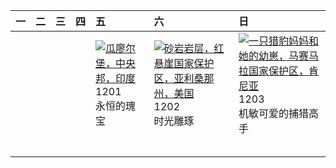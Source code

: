 | 一   | 二   | 三   | 四   | 五                                                                                                                                                                                    | 六                                                                                                                                                                                                  | 日                                                                                                                                                                                                |
|:----|:----|:----|:----|:-------------------------------------------------------------------------------------------------------------------------------------------------------------------------------------|:---------------------------------------------------------------------------------------------------------------------------------------------------------------------------------------------------|:-------------------------------------------------------------------------------------------------------------------------------------------------------------------------------------------------|
|     |     |     |     | [![](https://www.bing.com/th?id=OHR.GwaliorFortMP_ZH-CN3300432281_320x240.jpg '瓜廖尔堡，中央邦，印度')](https://www.bing.com/th?id=OHR.GwaliorFortMP_ZH-CN3300432281_UHD.jpg)<br>1201<br>永恒的瑰宝 | [![](https://www.bing.com/th?id=OHR.VermilionCliffs_ZH-CN3945784250_320x240.jpg '砂岩岩层，红悬崖国家保护区，亚利桑那州，美国')](https://www.bing.com/th?id=OHR.VermilionCliffs_ZH-CN3945784250_UHD.jpg)<br>1202<br>时光雕琢 | [![](https://www.bing.com/th?id=OHR.CheetahDay_ZH-CN5114530695_320x240.jpg '一只猎豹妈妈和她的幼崽，马赛马拉国家保护区，肯尼亚')](https://www.bing.com/th?id=OHR.CheetahDay_ZH-CN5114530695_UHD.jpg)<br>1203<br>机敏可爱的捕猎高手 |
|     |     |     |     |                                                                                                                                                                                      |                                                                                                                                                                                                    |                                                                                                                                                                                                  |
|     |     |     |     |                                                                                                                                                                                      |                                                                                                                                                                                                    |                                                                                                                                                                                                  |
|     |     |     |     |                                                                                                                                                                                      |                                                                                                                                                                                                    |                                                                                                                                                                                                  |
|     |     |     |     |                                                                                                                                                                                      |                                                                                                                                                                                                    |                                                                                                                                                                                                  |
|     |     |     |     |                                                                                                                                                                                      |                                                                                                                                                                                                    |                                                                                                                                                                                                  |